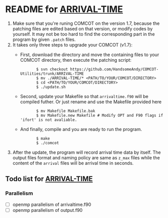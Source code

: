 # README for [ARRIVAL-TIME](https://github.com/HandsomeAndy/COMCOT-Utilities/tree/master/ARRIVAL-TIME)
1. Make sure that you're runing COMCOT on the version 1.7, because the patching files are edited based on that version, or modify codes by yourself. It may not be too hard to find the corresponding part in the program by given `.patch` files. 
2. It takes only three steps to upgrade your COMCOT (v1.7):
   - First, download the directory and move the containing files to your COMCOT directory, then execute the patching script:
           
                $ svn checkout https://github.com/HandsomeAndy/COMCOT-Utilities/trunk/ARRIVAL-TIME
                $ mv ./ARRIVAL-TIME/* <PATH/TO/YOUR/COMCOT/DIRECTORY>
                $ cd <PATH/TO/YOUR/COMCOT/DIRECTORY>
                $ ./update.sh
           
   - Second, update your Makefile so that `arrivaltime.f90` will be compiled futher. Or just rename and use the Makefile provided here
                
                $ mv Makefile Makefile.bak
                $ mv Makefile.new Makefile # Modify OPT and F90 flags if 'ifort' is not avaliable.
                
   - And finally, compile and you are ready to run the program.
        
                $ make
                $ ./comcot
                
3. After the update, the program will record arrival time data by itself. The output files format and naming policy are same as `z_max` files while the content of the `arrival` files will be arrival time in seconds.
## Todo list for [ARRIVAL-TIME](https://github.com/HandsomeAndy/COMCOT-Utilities/tree/master/ARRIVAL-TIME)
### Parallelism
- [ ] openmp parallelism of arrivaltime.f90
- [ ] openmp parallelism of output.f90
